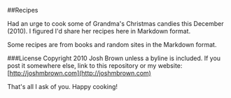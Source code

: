 ##Recipes

Had an urge to cook some of Grandma's Christmas candies this December (2010). I figured I'd share her recipes here in Markdown format.

Some recipes are from books and random sites in the Markdown format.

###License
Copyright 2010 Josh Brown unless a byline is included. If you post it somewhere else, link to this repository or my website: [http://joshmbrown.com](http://joshmbrown.com)

That's all I ask of you. Happy cooking!